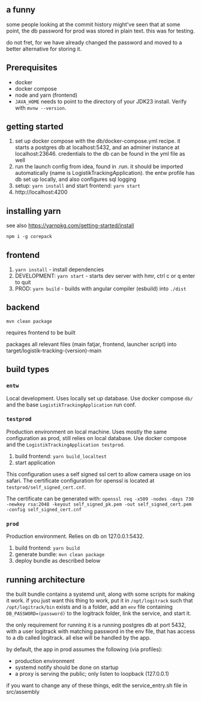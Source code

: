 ## a funny
some people looking at the commit history might've seen that at some point, the db password for prod was stored in plain text.
this was for testing.

do not fret, for we have already changed the password and moved to a better alternative for storing it.

## Prerequisites

- docker
- docker compose
- node and yarn (frontend)
- `JAVA_HOME` needs to point to the directory of your JDK23 install. Verify with `mvnw --version`.

## getting started
1. set up docker compose with the db/docker-compose.yml recipe. it starts a postgres db at localhost:5432, and an adminer instance at localhost:23646.
credentials to the db can be found in the yml file as well
2. run the launch config from idea, found in .run. it should be imported automatically (name is LogistikTrackingApplication).
the entw profile has db set up locally, and also configures sql logging 
3. setup: `yarn install` and start frontend: `yarn start`
4. http://localhost:4200

## installing yarn
see also https://yarnpkg.com/getting-started/install

`npm i -g corepack`

## frontend
1. `yarn install` - install dependencies
2. DEVELOPMENT: `yarn start` - starts dev server with hmr, ctrl c or q enter to quit
3. PROD: `yarn build` - builds with angular compiler (esbuild) into `./dist`

## backend
`mvn clean package`

requires frontend to be built

packages all relevant files (main fatjar, frontend, launcher script) into target/logistik-tracking-(version)-main

## build types
### `entw`
Local development. Uses locally set up database. Use docker compose `db/` and the base `LogistikTrackingApplication` run conf.

### `testprod`
Production environment on local machine. Uses mostly the same configuration as prod, still relies on local database. Use docker compose and the `LogistikTrackingApplication testprod`.
1. build frontend: `yarn build_localtest`
2. start application

This configuration uses a self signed ssl cert to allow camera usage on ios safari. The certificate configuration for openssl is located at `testprod/self_signed_cert.cnf`.

The certificate can be generated with: `openssl req -x509 -nodes -days 730 -newkey rsa:2048 -keyout self_signed_pk.pem -out self_signed_cert.pem -config self_signed_cert.cnf`

### `prod`
Production environment. Relies on db on 127.0.0.1:5432. 
1. build frontend: `yarn build`
2. generate bundle: `mvn clean package`
3. deploy bundle as described below

## running architecture
the built bundle contains a systemd unit, along with some scripts for making it work. if you just want this thing to work, put it in `/opt/logitrack` such that `/opt/logitrack/bin` exists and is a folder, add an `env` file containing `DB_PASSWORD=(password)` to the logitrack folder, link the service, and start it.

the only requirement for running it is a running postgres db at port 5432, with a user logitrack with matching password in the env file, that has access to a db called logitrack. all else will be handled by the app.

by default, the app in prod assumes the following (via profiles):
- production environment
- systemd notify should be done on startup
- a proxy is serving the public; only listen to loopback (127.0.0.1)

if you want to change any of these things, edit the service_entry.sh file in src/assembly
